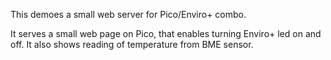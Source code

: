 This demoes a small web server for Pico/Enviro+ combo. 

It serves a small web page on Pico, that enables turning Enviro+ led on and off. 
It also shows reading of temperature from BME sensor. 
